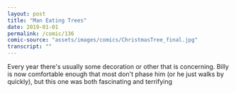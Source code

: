 ```yaml
---
layout: post
title: "Man Eating Trees"
date: 2019-01-01
permalink: /comic/136
comic-source: "assets/images/comics/ChristmasTree_final.jpg"
transcript: ""
---
```


Every year there's usually some decoration or other that is concerning. Billy is now comfortable enough that most don't phase him (or he just walks by quickly), but this one was both fascinating and terrifying
